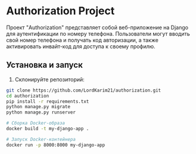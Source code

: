 # Authorization Project

Проект "Authorization" представляет собой веб-приложение на Django для аутентификации по номеру телефона. Пользователи могут вводить свой номер телефона и получать код авторизации, а также активировать инвайт-код для доступа к своему профилю.

## Установка и запуск

1. Склонируйте репозиторий:

```bash
git clone https://github.com/LordKarim21/authorization.git
cd authorization
pip install -r requirements.txt
python manage.py migrate
python manage.py runserver

# Сборка Docker-образа
docker build -t my-django-app .

# Запуск Docker-контейнера
docker run -p 8000:8000 my-django-app
